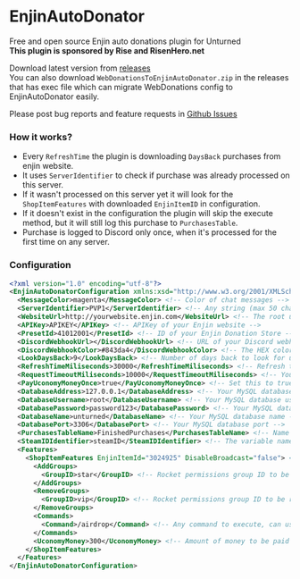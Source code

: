 # EnjinAutoDonator
Free and open source Enjin auto donations plugin for Unturned  
**This plugin is sponsored by Rise and RisenHero.net**

Download latest version from [releases](https://github.com/RestoreMonarchyPlugins/EnjinAutoDonator/releases)  
You can also download `WebDonationsToEnjinAutoDonator.zip` in the releases that has exec file which can migrate WebDonations config to EnjinAutoDonator easily.

Please post bug reports and feature requests in [Github Issues](https://github.com/RestoreMonarchyPlugins/EnjinAutoDonator/issues)

### How it works?
* Every `RefreshTime` the plugin is downloading `DaysBack` purchases from enjin website. 
* It uses `ServerIdentifier` to check if purchase was already processed on this server. 
* If it wasn't processed on this server yet it will look for the `ShopItemFeatures` with downloaded `EnjinItemID` in configuration. 
* If it doesn't exist in the configuration the plugin will skip the execute method, but it will still log this purchase to `PurchasesTable`.  
* Purchase is logged to Discord only once, when it's processed for the first time on any server.

### Configuration
```xml
<?xml version="1.0" encoding="utf-8"?>
<EnjinAutoDonatorConfiguration xmlns:xsd="http://www.w3.org/2001/XMLSchema" xmlns:xsi="http://www.w3.org/2001/XMLSchema-instance">
  <MessageColor>magenta</MessageColor> <!-- Color of chat messages -->
  <ServerIdentifier>PVP1</ServerIdentifier> <!-- Any string (max 50 characters) that will be ID of current server -->
  <WebsiteUrl>http://yourwebsite.enjin.com</WebsiteUrl> <!-- The root url of your Enjin website --> 
  <APIKey>APIKEY</APIKey> <!-- APIKey of your Enjin website -->
  <PresetId>41012001</PresetId> <!-- ID of your Enjin Donation Store -->
  <DiscordWebhookUrl></DiscordWebhookUrl> <!-- URL of your Discord webhook, leave empty to disable -->
  <DiscordWebhookColor>#843da4</DiscordWebhookColor> <!-- The HEX color of your Discord webhook embed border color -->
  <LookDaysBack>9</LookDaysBack> <!-- Number of days back to look for unprocessed purchases -->
  <RefreshTimeMiliseconds>30000</RefreshTimeMiliseconds> <!-- Refresh time of checking for new purchases (in miliseconds) -->
  <RequestTimeoutMiliseconds>10000</RequestTimeoutMiliseconds> <!-- Your enjin site web request timeout -->
  <PayUconomyMoneyOnce>true</PayUconomyMoneyOnce> <!-- Set this to true if you don't want uconomy to increase player balance on every server -->
  <DatabaseAddress>127.0.0.1</DatabaseAddress> <!-- Your MySQL database address -->
  <DatabaseUsername>root</DatabaseUsername> <!-- Your MySQL database username -->
  <DatabasePassword>password123</DatabasePassword> <!-- Your MySQL database user password -->
  <DatabaseName>unturned</DatabaseName> <!-- Your MySQL database name -->
  <DatabasePort>3306</DatabasePort> <!-- Your MySQL database port -->
  <PurchasesTableName>FinishedPurchases</PurchasesTableName> <!-- Name of Purchases database table -->
  <SteamIDIdentifier>steamID</SteamIDIdentifier> <!-- The variable name for steam ID in your enjin site -->
  <Features>
    <ShopItemFeatures EnjinItemId="3024925" DisableBroadcast="false"> <!-- EnjinItemId is ID of your Enjin donation store item -->
      <AddGroups>
        <GroupID>star</GroupID> <!-- Rocket permissions group ID to be added for player -->
      </AddGroups>
      <RemoveGroups>
        <GroupID>vip</GroupID> <!-- Rocket permissions group ID to be removed from player -->
      </RemoveGroups>
      <Commands>
        <Command>/airdrop</Command> <!-- Any command to execute, can use variables {steamid} and {steamname} -->
      </Commands>
      <UconomyMoney>300</UconomyMoney> <!-- Amount of money to be paid to player via Uconomy, make 0 to not pay any money --> 
    </ShopItemFeatures>
  </Features>
</EnjinAutoDonatorConfiguration>
```
